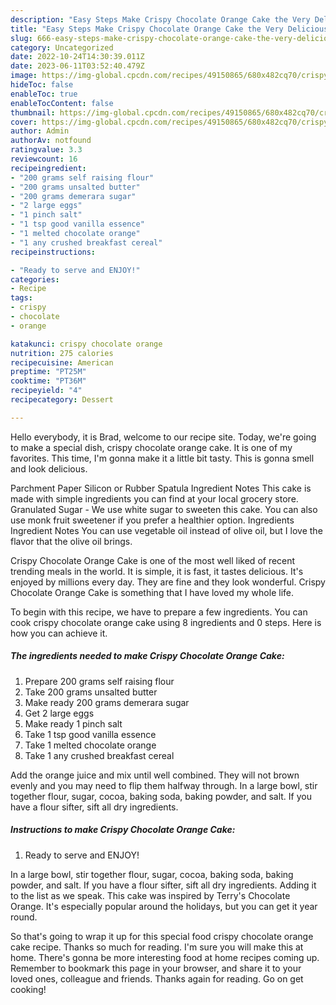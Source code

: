 ```yaml
---
description: "Easy Steps Make Crispy Chocolate Orange Cake the Very Delicious"
title: "Easy Steps Make Crispy Chocolate Orange Cake the Very Delicious"
slug: 666-easy-steps-make-crispy-chocolate-orange-cake-the-very-delicious
category: Uncategorized
date: 2022-10-24T14:30:39.011Z
date: 2023-06-11T03:52:40.479Z
image: https://img-global.cpcdn.com/recipes/49150865/680x482cq70/crispy-chocolate-orange-cake-recipe-main-photo.jpg
hideToc: false
enableToc: true
enableTocContent: false
thumbnail: https://img-global.cpcdn.com/recipes/49150865/680x482cq70/crispy-chocolate-orange-cake-recipe-main-photo.jpg
cover: https://img-global.cpcdn.com/recipes/49150865/680x482cq70/crispy-chocolate-orange-cake-recipe-main-photo.jpg
author: Admin
authorAv: notfound
ratingvalue: 3.3
reviewcount: 16
recipeingredient:
- "200 grams self raising flour"
- "200 grams unsalted butter"
- "200 grams demerara sugar"
- "2 large eggs"
- "1 pinch salt"
- "1 tsp good vanilla essence"
- "1 melted chocolate orange"
- "1 any crushed breakfast cereal"
recipeinstructions:

- "Ready to serve and ENJOY!"
categories:
- Recipe
tags:
- crispy
- chocolate
- orange

katakunci: crispy chocolate orange 
nutrition: 275 calories
recipecuisine: American
preptime: "PT25M"
cooktime: "PT36M"
recipeyield: "4"
recipecategory: Dessert

---
```



Hello everybody, it is Brad, welcome to our recipe site. Today, we're going to make a special dish, crispy chocolate orange cake. It is one of my favorites. This time, I'm gonna make it a little bit tasty. This is gonna smell and look delicious.

Parchment Paper Silicon or Rubber Spatula Ingredient Notes This cake is made with simple ingredients you can find at your local grocery store. Granulated Sugar - We use white sugar to sweeten this cake. You can also use monk fruit sweetener if you prefer a healthier option. Ingredients Ingredient Notes You can use vegetable oil instead of olive oil, but I love the flavor that the olive oil brings.

Crispy Chocolate Orange Cake is one of the most well liked of recent trending meals in the world. It is simple, it is fast, it tastes delicious. It's enjoyed by millions every day. They are fine and they look wonderful. Crispy Chocolate Orange Cake is something that I have loved my whole life.


To begin with this recipe, we have to prepare a few ingredients. You can cook crispy chocolate orange cake using 8 ingredients and 0 steps. Here is how you can achieve it.

<!--inarticleads1-->

##### The ingredients needed to make Crispy Chocolate Orange Cake:

1. Prepare 200 grams self raising flour
1. Take 200 grams unsalted butter
1. Make ready 200 grams demerara sugar
1. Get 2 large eggs
1. Make ready 1 pinch salt
1. Take 1 tsp good vanilla essence
1. Take 1 melted chocolate orange
1. Take 1 any crushed breakfast cereal


Add the orange juice and mix until well combined. They will not brown evenly and you may need to flip them halfway through. In a large bowl, stir together flour, sugar, cocoa, baking soda, baking powder, and salt. If you have a flour sifter, sift all dry ingredients. 

<!--inarticleads2-->

##### Instructions to make Crispy Chocolate Orange Cake:


1. Ready to serve and ENJOY!

In a large bowl, stir together flour, sugar, cocoa, baking soda, baking powder, and salt. If you have a flour sifter, sift all dry ingredients. Adding it to the list as we speak. This cake was inspired by Terry&#39;s Chocolate Orange. It&#39;s especially popular around the holidays, but you can get it year round. 

So that's going to wrap it up for this special food crispy chocolate orange cake recipe. Thanks so much for reading. I'm sure you will make this at home. There's gonna be more interesting food at home recipes coming up. Remember to bookmark this page in your browser, and share it to your loved ones, colleague and friends. Thanks again for reading. Go on get cooking!
